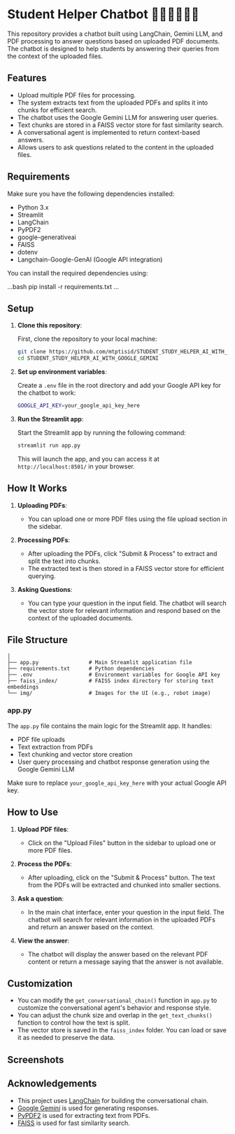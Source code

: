 # Student Helper Chatbot 🧑🏻‍🏫👩🏻‍💻

This repository provides a chatbot built using LangChain, Gemini LLM, and PDF processing to answer questions based on uploaded PDF documents. The chatbot is designed to help students by answering their queries from the context of the uploaded files.

## Features

- Upload multiple PDF files for processing.
- The system extracts text from the uploaded PDFs and splits it into chunks for efficient search.
- The chatbot uses the Google Gemini LLM for answering user queries.
- Text chunks are stored in a FAISS vector store for fast similarity search.
- A conversational agent is implemented to return context-based answers.
- Allows users to ask questions related to the content in the uploaded files.

## Requirements

Make sure you have the following dependencies installed:

- Python 3.x
- Streamlit
- LangChain
- PyPDF2
- google-generativeai
- FAISS
- dotenv
- Langchain-Google-GenAI (Google API integration)

You can install the required dependencies using:

...bash
pip install -r requirements.txt
...

## Setup

1. **Clone this repository**:
   
   First, clone the repository to your local machine:

   ```bash
   git clone https://github.com/mtptisid/STUDENT_STUDY_HELPER_AI_WITH_GOOGLE_GEMINI.git
   cd STUDENT_STUDY_HELPER_AI_WITH_GOOGLE_GEMINI
   ```

2. **Set up environment variables**:

   Create a `.env` file in the root directory and add your Google API key for the chatbot to work:

   ```bash
   GOOGLE_API_KEY=your_google_api_key_here
   ```

3. **Run the Streamlit app**:

   Start the Streamlit app by running the following command:

   ```bash
   streamlit run app.py
   ```

   This will launch the app, and you can access it at `http://localhost:8501/` in your browser.

## How It Works

1. **Uploading PDFs**:
   - You can upload one or more PDF files using the file upload section in the sidebar.
   
2. **Processing PDFs**:
   - After uploading the PDFs, click "Submit & Process" to extract and split the text into chunks.
   - The extracted text is then stored in a FAISS vector store for efficient querying.

3. **Asking Questions**:
   - You can type your question in the input field. The chatbot will search the vector store for relevant information and respond based on the context of the uploaded documents.

## File Structure
```
│
├── app.py                # Main Streamlit application file
├── requirements.txt      # Python dependencies
├── .env                  # Environment variables for Google API key
├── faiss_index/          # FAISS index directory for storing text embeddings
└── img/                  # Images for the UI (e.g., robot image)
```

### app.py

The `app.py` file contains the main logic for the Streamlit app. It handles:

- PDF file uploads
- Text extraction from PDFs
- Text chunking and vector store creation
- User query processing and chatbot response generation using the Google Gemini LLM

Make sure to replace `your_google_api_key_here` with your actual Google API key.

## How to Use

1. **Upload PDF files**:
   - Click on the "Upload Files" button in the sidebar to upload one or more PDF files.

2. **Process the PDFs**:
   - After uploading, click on the "Submit & Process" button. The text from the PDFs will be extracted and chunked into smaller sections.

3. **Ask a question**:
   - In the main chat interface, enter your question in the input field. The chatbot will search for relevant information in the uploaded PDFs and return an answer based on the context.

4. **View the answer**:
   - The chatbot will display the answer based on the relevant PDF content or return a message saying that the answer is not available.

## Customization

- You can modify the `get_conversational_chain()` function in `app.py` to customize the conversational agent's behavior and response style.
- You can adjust the chunk size and overlap in the `get_text_chunks()` function to control how the text is split.
- The vector store is saved in the `faiss_index` folder. You can load or save it as needed to preserve the data.

## Screenshots



## Acknowledgements

- This project uses [LangChain](https://www.langchain.com/) for building the conversational chain.
- [Google Gemini](https://developers.google.com/ai/generative) is used for generating responses.
- [PyPDF2](https://pythonhosted.org/PyPDF2/) is used for extracting text from PDFs.
- [FAISS](https://github.com/facebookresearch/faiss) is used for fast similarity search.
